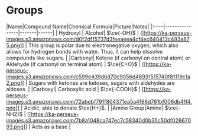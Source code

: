 # Groups

|Name|Compound Name|Chemical Formula|Picture|Notes|
|:----|----------------|-------|------|
| Hydroxyl | Alcohol| $\ce{-OH}$ | [[https://ka-perseus-images.s3.amazonaws.com/d0f2df15737d3feeaeea4cf4ec640413c493a875.png]] | This group is polar due to electronegative oxygen, which also allows for hydrogen bonds with water. Thus, it can help dissolve compounds like sugars. |
|Carbonyl| Ketone (if carbonyl on central atom) or Aldehyde (if carbonyl on terminal atom) | $\ce{C=O}$ | [[https://ka-perseus-images.s3.amazonaws.com/c599e439d6d70c9056d48931515740f81119c1a2.png]] | Sugars with ketones are ketoses, sugars with aldehydes are aldoses. |
|Carboxyl| Carboxylic acid | $\ce{-COOH}$ | [[https://ka-perseus-images.s3.amazonaws.com/72abebf791f804371ea5a4166d761bf006db41f4.png]] | Acidic, able to donate $\ce{H+}$. |
|Amino Group|Amine| $\ce{-NH2}$ | [[https://ka-perseus-images.s3.amazonaws.com/7b8a1048ca747ec7c58340d0b35c50df02667093.png]] | Acts as a base |